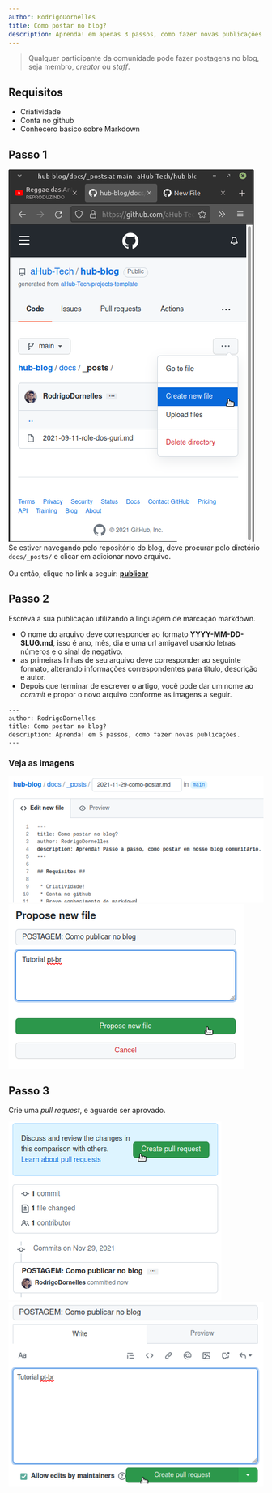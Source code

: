 ```yaml
---
author: RodrigoDornelles
title: Como postar no blog?
description: Aprenda! em apenas 3 passos, como fazer novas publicações.
---
```



> Qualquer participante da comunidade pode fazer postagens no blog, seja membro, _creator_ ou _staff_.

## Requisitos ##

 * Criatividade
 * Conta no github
 * Conhecero básico sobre Markdown


## Passo 1 ##

![passo-1>](https://raw.githubusercontent.com/aHub-Tech/hub-blog/main/docs/assets/images/como-postar-0.png)
Se estiver navegando pelo repositório do blog, deve procurar pelo diretório `docs/_posts/` e clicar em adicionar novo arquivo.<br/><br/>
Ou então, clique no link a seguir: **[publicar](https://github.com/aHub-Tech/hub-blog/new/main/docs/_posts)**


## Passo 2 ##

Escreva a sua publicação utilizando a linguagem de marcação markdown.

* O nome do arquivo deve corresponder ao formato **YYYY-MM-DD-SLUG.md**, isso é ano, mês, dia e uma url amigavel usando letras números e o sinal de negativo.
* as primeiras linhas de seu arquivo deve corresponder ao seguinte formato, alterando informações correspondentes para titulo, descrição e autor.
* Depois que terminar de escrever o artigo, você pode dar um nome ao _commit_ e propor o novo arquivo conforme as imagens a seguir.

```
---
author: RodrigoDornelles
title: Como postar no blog?
description: Aprenda! em 5 passos, como fazer novas publicações.
---

```
### Veja as imagens ###

![passo-2><](https://raw.githubusercontent.com/aHub-Tech/hub-blog/main/docs/assets/images/como-postar-1.png)
![passo-2><](https://raw.githubusercontent.com/aHub-Tech/hub-blog/main/docs/assets/images/como-postar-2.png)

## Passo 3 ##

Crie uma _pull request_, e aguarde ser aprovado.

![passo-3><](https://raw.githubusercontent.com/aHub-Tech/hub-blog/main/docs/assets/images/como-postar-3.png)
![passo-3><](https://raw.githubusercontent.com/aHub-Tech/hub-blog/main/docs/assets/images/como-postar-4.png)
